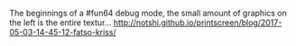 The beginnings of a #fun64 debug mode, the small amount of graphics on the left is the entire textur... http://notshi.github.io/printscreen/blog/2017-05-03-14-45-12-fatso-kriss/ 